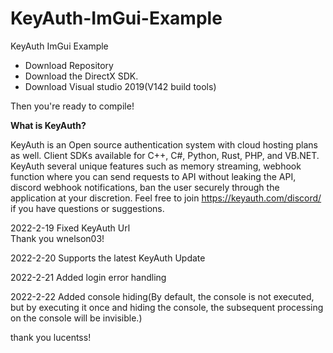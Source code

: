 # KeyAuth-ImGui-Example
KeyAuth ImGui Example

- Download Repository
- Download the DirectX SDK.
- Download Visual studio 2019(V142 build tools)

Then you're ready to compile!

**What is KeyAuth?**

KeyAuth is an Open source authentication system with cloud hosting plans as well. Client SDKs available for C++, C#, Python, Rust, PHP, and VB.NET.
KeyAuth several unique features such as memory streaming, webhook function where you can send requests to API without leaking the API, discord webhook notifications, ban the user securely through the application at your discretion.
Feel free to join https://keyauth.com/discord/ if you have questions or suggestions.

2022-2-19 Fixed KeyAuth Url      
Thank you wnelson03!

2022-2-20 Supports the latest KeyAuth Update

2022-2-21 Added login error handling

2022-2-22 Added console hiding(By default, the console is not executed, but by executing it once and hiding the console, the subsequent processing on the console will be invisible.)

thank you lucentss!
